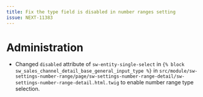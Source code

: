 ```yaml
---
title: Fix the type field is disabled in number ranges setting
issue: NEXT-11383
---
```

# Administration
*  Changed `disabled` attribute of `sw-entity-single-select` in `{% block sw_sales_channel_detail_base_general_input_type %}`  in `src/module/sw-settings-number-range/page/sw-settings-number-range-detail/sw-settings-number-range-detail.html.twig` to enable number range type selection.
